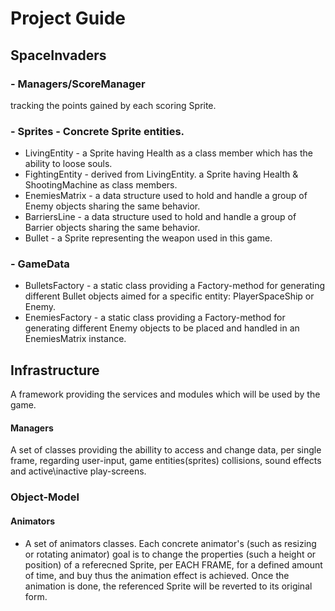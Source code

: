 # Project Guide
## SpaceInvaders
### - Managers/ScoreManager
tracking the points gained by each scoring Sprite.

### - Sprites - Concrete Sprite entities.
- LivingEntity - a Sprite having Health as a class member which has the ability to loose souls.
- FightingEntity - derived from LivingEntity. a Sprite having Health & ShootingMachine as class members.
- EnemiesMatrix - a data structure used to hold and handle a group of Enemy objects sharing the same behavior.
- BarriersLine - a data structure used to hold and handle a group of Barrier objects sharing the same behavior.
- Bullet - a Sprite representing the weapon used in this game.

### - GameData
- BulletsFactory - a static class providing a Factory-method for generating different Bullet objects aimed for a specific entity: PlayerSpaceShip or Enemy.
- EnemiesFactory - a static class providing a Factory-method for generating different Enemy objects to be placed and handled in an EnemiesMatrix instance.


## Infrastructure
A framework providing the services and modules which will be used by the game.
#### Managers
A set of classes providing the abillity to access and change data, per single frame, regarding user-input, game entities(sprites) collisions, sound effects and active\inactive play-screens.

### Object-Model
#### Animators
- A set of animators classes. Each concrete animator's (such as resizing or rotating animator) goal is to change the properties (such a height or position) of a referecned Sprite, per EACH FRAME, for a defined amount of time, and buy thus the animation effect is achieved. Once the animation is done, the referenced Sprite will be reverted to its original form.
